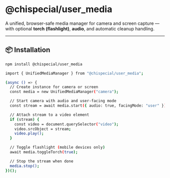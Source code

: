 # @chispecial/user_media

A unified, browser-safe media manager for camera and screen capture — with optional **torch (flashlight)**, **audio**, and automatic cleanup handling.

---

## 📦 Installation

```bash
npm install @chispecial/user_media

import { UnifiedMediaManager } from "@chispecial/user_media";

(async () => {
  // Create instance for camera or screen
  const media = new UnifiedMediaManager("camera");

  // Start camera with audio and user-facing mode
  const stream = await media.start({ audio: true, facingMode: "user" });

  // Attach stream to a video element
  if (stream) {
    const video = document.querySelector("video");
    video.srcObject = stream;
    video.play();
  }

  // Toggle flashlight (mobile devices only)
  await media.toggleTorch(true);

  // Stop the stream when done
  media.stop();
})();


```
